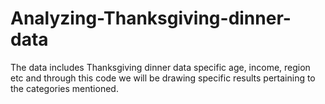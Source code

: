 # Analyzing-Thanksgiving-dinner-data
The data includes Thanksgiving dinner data specific age, income, region etc and through this code we will be drawing specific results pertaining to the categories mentioned.
